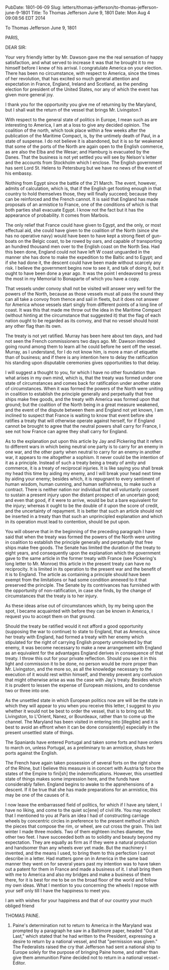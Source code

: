 PubDate: 1801-06-09
Slug: letters/thomas-jefferson/to-thomas-jefferson-june-9-1801
Title: To Thomas Jefferson June 9, 1801
Date: Mon Aug  4 09:08:56 EDT 2014

   To Thomas Jefferson June 9, 1801

   PARIS,

   DEAR SIR:

   Your very friendly letter by Mr. Dawson gave me the real sensation of
   happy satisfaction, and what served to increase it was that he brought it
   to me himself before I knew of his arrival. I congratulate America on your
   election. There has been no circumstance, with respect to America, since
   the times of her revolution, that has excited so much general attention
   and expectation in France, England, Ireland and Scotland, as the pending
   election for president of the United States, nor any of which the event
   has given more general joy.

   I thank you for the opportunity you give me of returning by the Maryland,
   but I shall wait the return of the vessel that brings Mr. Livingston.1

   With respect to the general state of politics in Europe, I mean such as
   are interesting to America, I am at a loss to give any decided opinion.
   The coalition of the north, which took place within a few weeks after the
   publication of the Maritime Compact, is, by the untimely death of Paul, in
   a state of suspense. I do not believe it is abandoned, but it is so far
   weakened that some of the ports of the North are again open to the English
   commerce, as are also the Elba and the Wesar; and Hamburg is evacuated by
   the Danes. That the business is not yet settled you will see by Nelson's
   letter and the accounts from Stockholm which I enclose. The English
   government has sent Lord St. Helens to Petersburg but we have no news of
   the event of his embassy.

   Nothing from Egypt since the battle of the 21 March. The event, however,
   admits of calculation, which is, that if the English get footing enough in
   that country to hold themselves those, they will finally succeed; because
   they can be reinforced and the French cannot. It is said that England has
   made proposals of an armistice to France, one of the conditions of which
   is that both parties shall evacuate Egypt. I know not the fact but it has
   the appearance of probability. It comes from Marbois.

   The only relief that France could have given to Egypt, and the only, or
   most effectual aid, she could have given to the coalition of the North
   (since she has no operative navy) would have been to have kept a strong
   fleet of gun-boats on the Belgic coast, to be rowed by oars, and capable
   of transporting an hundred thousand men over to the English coast on the
   North Sea. Had this been done, England could not have left W coast
   unguarded in the manner she has done to make the expedition to the Baltic
   and to Egypt; and if she had done it, the descent could have been made
   without scarcely any risk. I believe the government begins now to see it,
   and talk of doing it, but it ought to have been done a year ago. It was
   the point I endeavored to press the most in my Memorial to Bonaparte of
   which you have a copy.

   That vessels under convoy shall not be visited will answer very well for
   the powers of the North, because as those vessels must all pass the sound
   they can all take a convoy from thence and sail in fleets, but it does not
   answer for America whose vessels start singly from different points of a
   long line of coast. It was this that made me throw out the idea in the
   Maritime Compact (without hinting at the circumstance that suggested it)
   that the flag of each nation ought to be regarded as its convoy, and that
   no vessel should hoist any other flag than its own.

   The treaty is not yet ratified. Murray has been here about ten days, and
   had not seen the French commissioners two days ago. Mr. Dawson intended
   going round among them to learn all he could before he sent off the
   vessel. Murray, as I understand, for I do not know him, is more a man of
   etiquette than of business; and if there is any intention here to delay
   the ratification his standing upon disputable ceremonies gives
   opportunities to that delay.

   I will suggest a thought to you, for which I have no other foundation than
   what arises in my own mind, which is, that the treaty was formed under one
   state of circumstances and comes back for ratification under another state
   of circumstances. When it was formed the powers of the North were uniting
   in coalition to establish the principle generally and perpetually that
   free ships make free goods, and the treaty with America was formed upon
   that ground; but the coalition of the North being in a great measure
   weakened, and the event of the dispute between them and England not yet
   known, I am inclined to suspect that France is waiting to know that event
   before she ratifies a treaty that will otherwise operate against herself,
   for if England cannot be brought to agree that the neutral powers shall
   carry for France, I see not how France can agree they shall carry for
   England.

   As to the explanation put upon this article by Jay and Pickering that it
   refers to different wars in which being neutral one party is to carry for
   an enemy in one war, and the other party when neutral to carry for an
   enemy in another war, it appears to me altogether a sophism. It never
   could be the intention of it as a principle. Instead of such a treaty
   being a treaty of amity and commerce, it is a treaty of reciprocal
   injuries. It is like saying you shall break my head this time by aiding my
   enemy, and I will break your head next time by aiding your enemy; besides
   which, it is repugnant to every sentiment of human wisdom, human cunning,
   and human selfishness, to make such a contract. There is neither nation
   nor individual that will voluntarily consent to sustain a present injury
   upon the distant prospect of an uncertain good; and even that good, if it
   were to arrive, would be but a bare equivalent for the injury; whereas it
   ought to be the double of it upon the score of credit, and the uncertainty
   of repayment. It is better that such an article should not be inserted in
   a treaty than that such an unprincipled explanation and which in its
   operation must lead to contention, should be put upon.

   You will observe that in the beginning of the preceding paragraph I have
   said that when the treaty was formed the powers of the North were uniting
   in coalition to establish the principle generally and perpetually that
   free ships make free goods. The Senate has limited the duration of the
   treaty to eight years, and consequently upon the explanation which the
   government gave to the same article in the former treaty with France (see
   Pickering's long letter to Mr. Monroe) this article in the present treaty
   can have no reciprocity. It is limited in its operation to the present war
   and the benefit of it is to England. The article as containing a principle
   should have been exempt from the limitations or had some condition annexed
   to it that preserved the principle. The Senate by its contrivances has
   furnished with the opportunity of non-ratification, in case she finds, by
   the change of circumstances that the treaty is to her injury.

   As these ideas arise out of circumstances which, by my being upon the
   spot, I became acquainted with before they can be known in America, I
   request you to accept them on that ground.

   Should the treaty be ratified would it not afford a good opportunity
   (supposing the war to continue) to state to England, that as America,
   since her treaty with England, had formed a treaty with her enemy which
   stipulated for the right of carrying English property unmolested by that
   enemy, it was become necessary to make a new arrangement with England as
   an equivalent for the advantages England derives in consequence of that
   treaty. I throw this out for your private reflection. Should you see it in
   this light and commission it to be done, no person would be more proper
   than Mr. Livingston, and the more so, as all the knowledge necessary to
   the execution of it would rest within himself, and thereby prevent any
   confusion that might otherwise arise as was the case with Jay's treaty.
   Besides which it is prudent to lessen the expense of European missions,
   and to condense two or three into one.

   As the unsettled state in which European politics now are will be the
   state in which they will appear to you when you receive this letter, I
   suggest to you whether it would not be best to order the vessel, that is
   to bring out Mr. Livingston, to L'Orient, Nanez, or Bourdeaux, rather than
   to come up the channel. The Maryland has been visited in entering into
   [illegible] and it is best to avoid an effront when it can be done
   consistently] especially in the present unsettled state of things.

   The Spaniards have entered Portugal and taken some forts and have orders
   to march on, unless Portugal, as a preliminary to an armistice, shuts her
   ports against the English.

   The French have again taken possession of several forts on the right shore
   of the Rhine, but I believe this measure is in concert with Austria to
   force the states of the Empire to fini[sh] the indemnifications. However,
   this unsettled state of things makes some impression here, and the funds
   have considerably fallen. England begins to awake to the apprehensions of
   a descent. If it be true that she has made preparations for an armistice,
   this may be one of the causes of it.

   I now leave the embarrassed field of politics, for which if I have any
   talent, I have no liking, and come to the quiet sc[ene] of civil life. You
   may recollect that I mentioned to you at Paris an idea I had of
   constructing carriage wheels by concentric circles in preference to the
   present method in which the pieces that compose the rim, or wheel, are cut
   cross the grain. This last winter I made three models. Two of them
   eighteen inches diameter, the other two feet. I have succeeded both as to
   solidity and beauty beyond my expectation. They are equally as firm as if
   they were a natural production and handsomer than any wheels ever yet
   made. But the machinery I invented, and the means I used, to bring them to
   this perfection I cannot describe in a letter. Had matters gone on in
   America in the same bad manner they went on for several years past my
   intention was to have taken out a patent for them in France and made a
   business of it. I shall bring them with me to America and also my bridges
   and make a business of them there, for it is best for me to be on the
   broad floor of the world and follow my own ideas. What I mention to you
   concerning the wheels I repose with your self only till I have the
   happiness to meet you.

   I am with wishes for your happiness and that of our country your much
   obliged friend

   THOMAS PAINE.

   1. Paine's determination not to return to America in the Maryland was
   prompted by a paragraph he saw in a Baltimore paper, headed "Out at Last,"
   which stated that he had written to the President, expressing a desire to
   return by a national vessel, and that "permission was given." The
   Federalists raised the cry that Jefferson had sent a national ship to
   Europe solely for the purpose of bringing Paine home, and rather than give
   them ammunition Paine decided not to return in a national vessel.-Editor.



